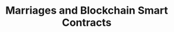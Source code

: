 ---
custom_title_enabled: true
custom_title_value: "Marriages and Blockchain Smart Contracts"
title: "Marriages and Blockchain Smart Contracts"
description: "With Web3 and Blockchain-based applications becoming an area of innovation, this event aims to give answers to your questions on Smart Contracts."
keywords : [Custom web application development services,Cross platform mobile app development services]
   ############################ OG tags #################################
locale: "en_US"
type: "website"
ogtitle: "Marriages and Blockchain Smart Contracts" 
ogdescription: "With Web3 and Blockchain-based applications becoming an area of innovation, this event aims to give answers to your questions on Smart Contracts."
link: "https://www.spritle.com/events_webniars/blockchain-dapps/"
site_name: "Spritle Software" 
Ogimage: "http://demo.spritle.com/images/event/feb_poster.webp.pagespeed.ce.WkfbS_QTE-.webp"
alt: "Marriages and Blockchain Smart Contractsn" 

########################### Twitter #################################
twitter_card: "summary_large_image"
twitter_title: "Marriages and Blockchain Smart Contracts" 
twitter_description: "With Web3 and Blockchain-based applications becoming an area of innovation for the last few years, have you ever wondered how a Smart contract gets created on a blockchain? And how it acts as a backbone of every decentralized platform is always a quest to take over.</br>
So, as curious and mysterious as it might be, find your answers to the questions on Smart Contracts like this by joining our techies at this event and exploring your way into Web3."
twitter_site: "@spritlesoftware"
twitter_creater: "@spritlesoftware"
twitter_image: ="http://demo.spritle.com/images/event/feb_poster.webp.pagespeed.ce.WkfbS_QTE-.webp"
layout: "event_desc"
draft: false

start:
  enable: true
  title: "When and Where? "
  image: "images/event/location.webp"
  alt: "Application Development Services Web & Mobile"
  content: "
**Date:** 18 February 2023, Saturday. </br>
**Venue:** Spritle Software. </br>
**Address:** Plot no 20, 2nd floor, Alapakkam Main road, Maduravoyal, Chennai, Tamil Nadu 600116.</br>
**Location link:** https://maps.app.goo.gl/kDcuQFFC8LF911tx7

"
  button:
    enable : true
    button_label : "Register"
    link : "https://www.meetup.com/blockchain-developers-community-chennai/events/291488708"

section2:
  enable: true
  title: "Why should you attend? "
  image: "images/event/question.webp"
  alt: "Web Engineering Services "
  content: "Exploratory session themed to improve your perception of smart contracts and their applications.</br>It's a perfect opportunity to exchange your thoughts on Smart Contracts with our Tech experts in Web3."
  bulletpoints:
   - "Exploratory session themed to improve your perception of smart contracts and their applications."
   - "It's a perfect opportunity to exchange your thoughts on Smart Contracts with our Tech experts in Web3."


     
  
section3:
  enable: true
  title: "Learning Outcomes"
  image: "images/event/arrow_event.webp"
  alt: "Cross Platform Mobile Application Development Services"
  bulletpoints:
   - "Introduction to Web3 and Blockchain Technologies."
   - "Smart Contracts and their role in the blockchain network."
   - "Exploration of smart contract auditing."
   - "Overview of how smart contracts are related to every blockchain application."

  
section4:
  enable: true
  title: "Event Agenda "
  image: "images/event/outcome.webp"
  alt: "Cross Platform Mobile Application Development Services"
  bulletpoints:
    - " Spritle Software - Introduction to the company and event."
    - "Participants Introduction."
    - "Introduction to the Web3 and blockchain network."
    - "What is a Smart contract?"
    - "Development of smart contracts with Remix-IDE online and locally with VS Code-IDE. "
    - "Deployment to the Goerli test network."
    - "Best practices to develop the smart contracts."
    - "Testing of smart contracts."
    - "Auditing on smart contracts."




---